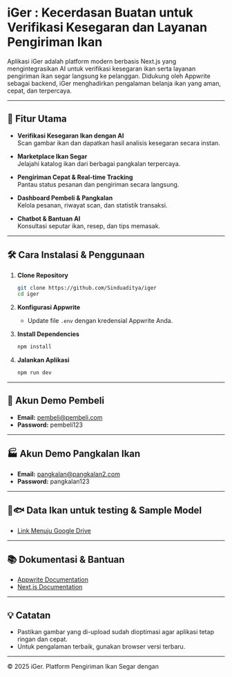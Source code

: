 # iGer : Kecerdasan Buatan untuk Verifikasi Kesegaran dan Layanan Pengiriman Ikan

Aplikasi iGer adalah platform modern berbasis Next.js yang mengintegrasikan AI untuk verifikasi kesegaran ikan serta layanan pengiriman ikan segar langsung ke pelanggan. Didukung oleh Appwrite sebagai backend, iGer menghadirkan pengalaman belanja ikan yang aman, cepat, dan terpercaya.

---

## 🚀 Fitur Utama

- **Verifikasi Kesegaran Ikan dengan AI**  
  Scan gambar ikan dan dapatkan hasil analisis kesegaran secara instan.

- **Marketplace Ikan Segar**  
  Jelajahi katalog ikan dari berbagai pangkalan terpercaya.

- **Pengiriman Cepat & Real-time Tracking**  
  Pantau status pesanan dan pengiriman secara langsung.

- **Dashboard Pembeli & Pangkalan**  
  Kelola pesanan, riwayat scan, dan statistik transaksi.

- **Chatbot & Bantuan AI**  
  Konsultasi seputar ikan, resep, dan tips memasak.

---

## 🛠️ Cara Instalasi & Penggunaan

1. **Clone Repository**
   ```bash
   git clone https://github.com/Sinduaditya/iger
   cd iger
   ```

2. **Konfigurasi Appwrite**
   - Update file `.env` dengan kredensial Appwrite Anda.

3. **Install Dependencies**
   ```bash
   npm install
   ```

4. **Jalankan Aplikasi**
   ```bash
   npm run dev
   ```

---

## 👤 Akun Demo Pembeli

- **Email:** pembeli@pembeli.com
- **Password:** pembeli123

---

## 🏭 Akun Demo Pangkalan Ikan 

- **Email:** pangkalan@pangkalan2.com
- **Password:** pangkalan123

---

## 🤖🐟 Data Ikan untuk testing & Sample Model

- [Link Menuju Google Drive](https://drive.google.com/drive/folders/1cdE_etxECdrZ0F4MZh6eoebRSENP3ORC?usp=sharing)

---

## 📚 Dokumentasi & Bantuan

- [Appwrite Documentation](https://appwrite.io/docs)
- [Next.js Documentation](https://nextjs.org/docs)

---

## 💡 Catatan

- Pastikan gambar yang di-upload sudah dioptimasi agar aplikasi tetap ringan dan cepat.
- Untuk pengalaman terbaik, gunakan browser versi terbaru.

---

&copy; 2025 iGer. Platform Pengiriman Ikan Segar dengan
